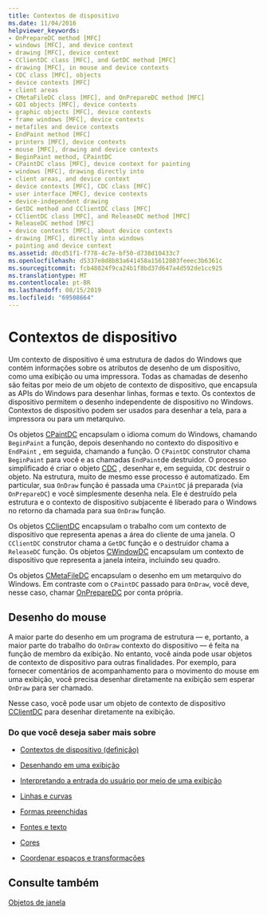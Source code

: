 ```yaml
---
title: Contextos de dispositivo
ms.date: 11/04/2016
helpviewer_keywords:
- OnPrepareDC method [MFC]
- windows [MFC], and device context
- drawing [MFC], device context
- CClientDC class [MFC], and GetDC method [MFC]
- drawing [MFC], in mouse and device contexts
- CDC class [MFC], objects
- device contexts [MFC]
- client areas
- CMetaFileDC class [MFC], and OnPrepareDC method [MFC]
- GDI objects [MFC], device contexts
- graphic objects [MFC], device contexts
- frame windows [MFC], device contexts
- metafiles and device contexts
- EndPaint method [MFC]
- printers [MFC], device contexts
- mouse [MFC], drawing and device contexts
- BeginPaint method, CPaintDC
- CPaintDC class [MFC], device context for painting
- windows [MFC], drawing directly into
- client areas, and device context
- device contexts [MFC], CDC class [MFC]
- user interface [MFC], device contexts
- device-independent drawing
- GetDC method and CClientDC class [MFC]
- CClientDC class [MFC], and ReleaseDC method [MFC]
- ReleaseDC method [MFC]
- device contexts [MFC], about device contexts
- drawing [MFC], directly into windows
- painting and device context
ms.assetid: d0cd51f1-f778-4c7e-bf50-d738d10433c7
ms.openlocfilehash: d5337e8d8b83a641458a15612803feeec3b6361c
ms.sourcegitcommit: fcb48824f9ca24b1f8bd37d647a4d592de1cc925
ms.translationtype: MT
ms.contentlocale: pt-BR
ms.lasthandoff: 08/15/2019
ms.locfileid: "69508664"
---
```

# <a name="device-contexts"></a>Contextos de dispositivo

Um contexto de dispositivo é uma estrutura de dados do Windows que contém informações sobre os atributos de desenho de um dispositivo, como uma exibição ou uma impressora. Todas as chamadas de desenho são feitas por meio de um objeto de contexto de dispositivo, que encapsula as APIs do Windows para desenhar linhas, formas e texto. Os contextos de dispositivo permitem o desenho independente de dispositivo no Windows. Contextos de dispositivo podem ser usados para desenhar a tela, para a impressora ou para um metarquivo.

Os objetos [CPaintDC](../mfc/reference/cpaintdc-class.md) encapsulam o idioma comum do Windows, chamando `BeginPaint` a função, depois desenhando no contexto do dispositivo e `EndPaint` , em seguida, chamando a função. O `CPaintDC` construtor chama `BeginPaint` para você e as chamadas `EndPaint`de destruidor. O processo simplificado é criar o objeto [CDC](../mfc/reference/cdc-class.md) , desenhar e, em seguida, `CDC` destruir o objeto. Na estrutura, muito de mesmo esse processo é automatizado. Em particular, sua `OnDraw` função é passada uma `CPaintDC` já preparada (via `OnPrepareDC`) e você simplesmente desenha nela. Ele é destruído pela estrutura e o contexto de dispositivo subjacente é liberado para o Windows no retorno da chamada para sua `OnDraw` função.

Os objetos [CClientDC](../mfc/reference/cclientdc-class.md) encapsulam o trabalho com um contexto de dispositivo que representa apenas a área do cliente de uma janela. O `CClientDC` construtor chama a `GetDC` função e o destruidor chama a `ReleaseDC` função. Os objetos [CWindowDC](../mfc/reference/cwindowdc-class.md) encapsulam um contexto de dispositivo que representa a janela inteira, incluindo seu quadro.

Os objetos [CMetaFileDC](../mfc/reference/cmetafiledc-class.md) encapsulam o desenho em um metarquivo do Windows. Em contraste com o `CPaintDC` passado para `OnDraw`, você deve, nesse caso, chamar [OnPrepareDC](../mfc/reference/cview-class.md#onpreparedc) por conta própria.

## <a name="mouse-drawing"></a>Desenho do mouse

A maior parte do desenho em um programa de estrutura — e, portanto, a maior parte do trabalho do `OnDraw` contexto do dispositivo — é feita na função de membro da exibição. No entanto, você ainda pode usar objetos de contexto de dispositivo para outras finalidades. Por exemplo, para fornecer comentários de acompanhamento para o movimento do mouse em uma exibição, você precisa desenhar diretamente na exibição sem esperar `OnDraw` para ser chamado.

Nesse caso, você pode usar um objeto de contexto de dispositivo [CClientDC](../mfc/reference/cclientdc-class.md) para desenhar diretamente na exibição.

### <a name="what-do-you-want-to-know-more-about"></a>Do que você deseja saber mais sobre

- [Contextos de dispositivo (definição)](/windows/win32/gdi/device-contexts)

- [Desenhando em uma exibição](../mfc/drawing-in-a-view.md)

- [Interpretando a entrada do usuário por meio de uma exibição](../mfc/interpreting-user-input-through-a-view.md)

- [Linhas e curvas](/windows/win32/gdi/lines-and-curves)

- [Formas preenchidas](/windows/win32/gdi/filled-shapes)

- [Fontes e texto](/windows/win32/gdi/fonts-and-text)

- [Cores](/windows/win32/gdi/colors)

- [Coordenar espaços e transformações](/windows/win32/gdi/coordinate-spaces-and-transformations)

## <a name="see-also"></a>Consulte também

[Objetos de janela](../mfc/window-objects.md)
